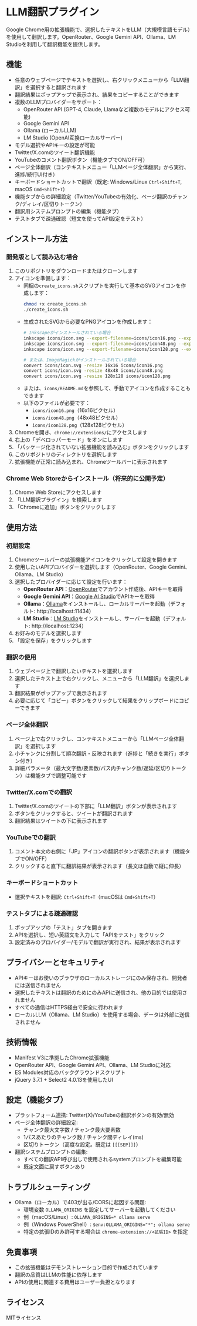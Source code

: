 # LLM翻訳プラグイン

Google Chrome用の拡張機能で、選択したテキストをLLM（大規模言語モデル）を使用して翻訳します。OpenRouter、Google Gemini API、Ollama、LM Studioを利用して翻訳機能を提供します。

## 機能

- 任意のウェブページでテキストを選択し、右クリックメニューから「LLM翻訳」を選択すると翻訳されます
- 翻訳結果はポップアップで表示され、結果をコピーすることができます
- 複数のLLMプロバイダーをサポート：
  - OpenRouter API (GPT-4, Claude, Llamaなど複数のモデルにアクセス可能)
  - Google Gemini API
  - Ollama (ローカルLLM)
  - LM Studio (OpenAI互換ローカルサーバー)
- モデル選択やAPIキーの設定が可能
- Twitter/X.comのツイート翻訳機能
- YouTubeのコメント翻訳ボタン（機能タブでON/OFF可）
- ページ全体翻訳（コンテキストメニュー「LLMページ全体翻訳」から実行、進捗/続行UI付き）
- キーボードショートカットで翻訳（既定: Windows/Linux `Ctrl+Shift+T`, macOS `Cmd+Shift+T`）
- 機能タブからの詳細設定（Twitter/YouTubeの有効化、ページ翻訳のチャンク/ディレイ/区切りトークン）
- 翻訳用システムプロンプトの編集（機能タブ）
- テストタブで疎通確認（短文を使ってAPI設定をテスト）

## インストール方法

### 開発版として読み込む場合

1. このリポジトリをダウンロードまたはクローンします
2. アイコンを準備します：
   - 同梱の`create_icons.sh`スクリプトを実行して基本のSVGアイコンを作成します：
     ```bash
     chmod +x create_icons.sh
     ./create_icons.sh
     ```
   - 生成されたSVGから必要なPNGアイコンを作成します：
     ```bash
     # Inkscapeがインストールされている場合
     inkscape icons/icon.svg --export-filename=icons/icon16.png --export-width=16 --export-height=16
     inkscape icons/icon.svg --export-filename=icons/icon48.png --export-width=48 --export-height=48
     inkscape icons/icon.svg --export-filename=icons/icon128.png --export-width=128 --export-height=128
     
     # または、ImageMagickがインストールされている場合
     convert icons/icon.svg -resize 16x16 icons/icon16.png
     convert icons/icon.svg -resize 48x48 icons/icon48.png
     convert icons/icon.svg -resize 128x128 icons/icon128.png
     ```
   - または、`icons/README.md`を参照して、手動でアイコンを作成することもできます
   - 以下のファイルが必要です：
     - `icons/icon16.png`（16x16ピクセル）
     - `icons/icon48.png`（48x48ピクセル）
     - `icons/icon128.png`（128x128ピクセル）
3. Chromeを開き、`chrome://extensions/`にアクセスします
4. 右上の「デベロッパーモード」をオンにします
5. 「パッケージ化されていない拡張機能を読み込む」ボタンをクリックします
6. このリポジトリのディレクトリを選択します
7. 拡張機能が正常に読み込まれ、Chromeツールバーに表示されます

### Chrome Web Storeからインストール（将来的に公開予定）

1. Chrome Web Storeにアクセスします
2. 「LLM翻訳プラグイン」を検索します
3. 「Chromeに追加」ボタンをクリックします

## 使用方法

### 初期設定

1. Chromeツールバーの拡張機能アイコンをクリックして設定を開きます
2. 使用したいAPIプロバイダーを選択します（OpenRouter、Google Gemini、Ollama、LM Studio）
3. 選択したプロバイダーに応じて設定を行います：
   - **OpenRouter API**：[OpenRouter](https://openrouter.ai/)でアカウント作成後、APIキーを取得
   - **Google Gemini API**：[Google AI Studio](https://aistudio.google.com/)でAPIキーを取得
   - **Ollama**：[Ollama](https://ollama.ai/)をインストールし、ローカルサーバーを起動（デフォルト: http://localhost:11434）
   - **LM Studio**：[LM Studio](https://lmstudio.ai/)をインストールし、サーバーを起動（デフォルト: http://localhost:1234）
4. お好みのモデルを選択します
5. 「設定を保存」をクリックします

### 翻訳の使用

1. ウェブページ上で翻訳したいテキストを選択します
2. 選択したテキスト上で右クリックし、メニューから「LLM翻訳」を選択します
3. 翻訳結果がポップアップで表示されます
4. 必要に応じて「コピー」ボタンをクリックして結果をクリップボードにコピーできます

### ページ全体翻訳

1. ページ上で右クリックし、コンテキストメニューから「LLMページ全体翻訳」を選択します
2. 小チャンクに分割して順次翻訳・反映されます（進捗と「続きを実行」ボタン付き）
3. 詳細パラメータ（最大文字数/要素数/パス内チャンク数/遅延/区切りトークン）は機能タブで調整可能です

### Twitter/X.comでの翻訳

1. Twitter/X.comのツイートの下部に「LLM翻訳」ボタンが表示されます
2. ボタンをクリックすると、ツイートが翻訳されます
3. 翻訳結果はツイートの下に表示されます

### YouTubeでの翻訳

1. コメント本文の右側に「JP」アイコンの翻訳ボタンが表示されます（機能タブでON/OFF）
2. クリックすると直下に翻訳結果が表示されます（長文は自動で縦に伸長）

### キーボードショートカット

- 選択テキストを翻訳: `Ctrl+Shift+T`（macOSは `Cmd+Shift+T`）

### テストタブによる疎通確認

1. ポップアップの「テスト」タブを開きます
2. APIを選択し、短い英語文を入力して「APIをテスト」をクリック
3. 設定済みのプロバイダー/モデルで翻訳が実行され、結果が表示されます

## プライバシーとセキュリティ

- APIキーはお使いのブラウザのローカルストレージにのみ保存され、開発者には送信されません
- 選択したテキストは翻訳のためにのみAPIに送信され、他の目的では使用されません
- すべての通信はHTTPS経由で安全に行われます
- ローカルLLM（Ollama、LM Studio）を使用する場合、データは外部に送信されません

## 技術情報

- Manifest V3に準拠したChrome拡張機能
- OpenRouter API、Google Gemini API、Ollama、LM Studioに対応
- ES Modules対応のバックグラウンドスクリプト
- jQuery 3.7.1 + Select2 4.0.13を使用したUI

## 設定（機能タブ）

- プラットフォーム連携: Twitter(X)/YouTubeの翻訳ボタンの有効/無効
- ページ全体翻訳の詳細設定:
  - チャンク最大文字数 / チャンク最大要素数
  - 1パスあたりのチャンク数 / チャンク間ディレイ(ms)
  - 区切りトークン（高度な設定。既定は `[[[SEP]]]`）
- 翻訳システムプロンプトの編集:
  - すべての翻訳API呼び出しで使用されるsystemプロンプトを編集可能
  - 既定文面に戻すボタンあり

## トラブルシューティング

- Ollama（ローカル）で403が出る/CORSに起因する問題:
  - 環境変数 `OLLAMA_ORIGINS` を設定してサーバーを起動してください
  - 例（macOS/Linux）: `OLLAMA_ORIGINS=* ollama serve`
  - 例（Windows PowerShell）: `$env:OLLAMA_ORIGINS="*"; ollama serve`
  - 特定の拡張IDのみ許可する場合は `chrome-extension://<拡張ID>` を指定

## 免責事項

- この拡張機能はデモンストレーション目的で作成されています
- 翻訳の品質はLLMの性能に依存します
- APIの使用に関連する費用はユーザー負担となります

## ライセンス

MITライセンス
